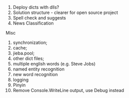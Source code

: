 1. Deploy dicts with dlls?
2. Solution structure - clearer for open source project
3. Spell check and suggests
5. News Classification

Misc
1. synchronization;
2. cache;
4. jieba.pool;
5. other dict files;
6. multiple english words (e.g. Steve Jobs)
7. named entity recognition
8. new word recognition
10. logging
11. Pinyin
12. Remove Console.WriteLine output, use Debug instead